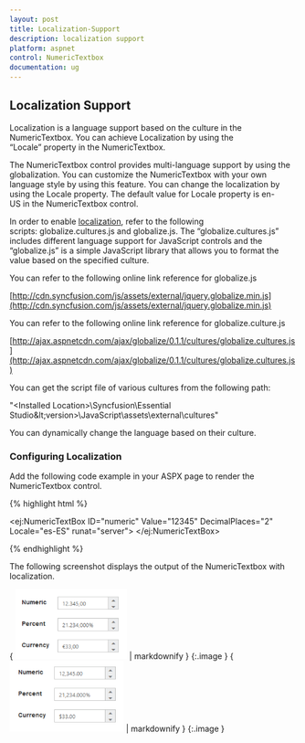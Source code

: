 ```yaml
---
layout: post
title: Localization-Support
description: localization support
platform: aspnet
control: NumericTextbox
documentation: ug
---
```


## Localization Support

Localization is a language support based on the culture in the NumericTextbox. You can achieve Localization by using the “Locale” property in the NumericTextbox.

The NumericTextbox control provides multi-language support by using the globalization. You can customize the NumericTextbox with your own language style by using this feature. You can change the localization by using the Locale property. The default value for Locale property is en-US in the NumericTextbox control.

In order to enable [localization](http://help.syncfusion.com/ug/js/default.htm), refer to the following scripts: globalize.cultures.js and globalize.js. The “globalize.cultures.js” includes different language support for JavaScript controls and the “globalize.js” is a simple JavaScript library that allows you to format the value based on the specified culture.

You can refer to the following online link reference for globalize.js

[http://cdn.syncfusion.com/js/assets/external/jquery.globalize.min.js](http://cdn.syncfusion.com/js/assets/external/jquery.globalize.min.js)

You can refer to the following online link reference for globalize.culture.js

[http://ajax.aspnetcdn.com/ajax/globalize/0.1.1/cultures/globalize.cultures.js](http://ajax.aspnetcdn.com/ajax/globalize/0.1.1/cultures/globalize.cultures.js)

You can get the script file of various cultures from the following path:

"&lt;Installed Location&gt;\Syncfusion\Essential Studio\&lt;version&gt;\JavaScript\assets\external\cultures"

You can dynamically change the language based on their culture.

### Configuring Localization

Add the following code example in your ASPX page to render the NumericTextbox control.



{% highlight html %}

<ej:NumericTextBox ID="numeric" Value="12345" DecimalPlaces="2" Locale="es-ES" runat="server"> </ej:NumericTextBox>



{% endhighlight %}



The following screenshot displays the output of the NumericTextbox with localization.

{ ![C:/Users/giftline.jebamani/Desktop/n.png](Localization-Support_images/Localization-Support_img1.png) | markdownify }
{:.image }
{ ![C:/Users/giftline.jebamani/Desktop/na.png](Localization-Support_images/Localization-Support_img2.png) | markdownify }
{:.image }


